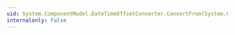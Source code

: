 ```yaml
---
uid: System.ComponentModel.DateTimeOffsetConverter.ConvertFrom(System.ComponentModel.ITypeDescriptorContext,System.Globalization.CultureInfo,System.Object)
internalonly: False
---
```

